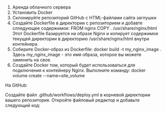 1. Аренда облачного сервера
2. Установить Docker
3. Склонируйте репозиторий GitHub с HTML-файлами сайта заглушки 
4. Создайте Dockerfile в директории с репозиторием и добавте слледующее содержимое:
   FROM nginx
   COPY . /usr/share/nginx/html
   Этот Dockerfile базируется на образе Nginx и копирует содержимое текущей директории в директорию /usr/share/nginx/html внутри контейнера.
6. Соберите Docker-образ из Dockerfile:
   docker build -t my_nginx_image .
   Здесь my_nginx_image - это имя образа, которое вы можете заменить на свое.
7. Создайте Docker том, который будет использоваться для подключения к контейнеру Nginx. Выполните команду:
    docker volume create --name=site_volume

На GitHub:

Создайте файл .github/workflows/deploy.yml в корневой директории вашего репозитория. Откройте файловый редактор и добавьте следующий код:

